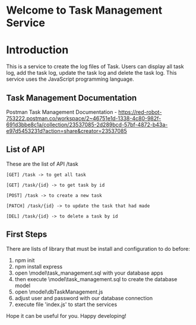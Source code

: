 # Welcome to Task Management Service

# Introduction
This is a service to create the log files of Task. Users can display all task log, add the task log, update the task log and delete the task log. This service uses the JavaScript programming language.

## Task Management Documentation

Postman Task Management Documentation - https://red-robot-753222.postman.co/workspace/2~46751e1d-1338-4c80-982f-691d3bbe8c1a/collection/23537085-2d289bcd-57bf-4872-b43a-e97d5453231d?action=share&creator=23537085

## List of API

These are the list of API /task
```
[GET] /task -> to get all task

[GET] /task/{id} -> to get task by id

[POST] /task -> to create a new task

[PATCH] /task/{id} -> to update the task that had made

[DEL] /task/{id} -> to delete a task by id
```

## First Steps
There are lists of library that must be install and configuration to do before:
1. npm init
2. npm install express
3. open \model\task_management.sql with your database apps
4. then execute \model\task_management.sql to create the database model
5. open \model\dbTaskManagement.js
6. adjust user and password with our database connection
7. execute file 'index.js' to start the services 


Hope it can be useful for you.
Happy developing!
